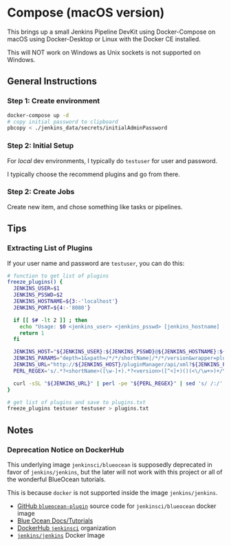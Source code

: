 # Compose (macOS version)

This brings up a small Jenkins Pipeline DevKit using Docker-Compose on macOS using Docker-Desktop or Linux with the Docker CE installed.

This will NOT work on Windows as Unix sockets is not supported on Windows.

## General Instructions


### Step 1: Create environment

```bash
docker-compose up -d
# copy initial password to clipboard
pbcopy < ./jenkins_data/secrets/initialAdminPassword
```

### Step 2: Initial Setup

For *local* dev environments, I typically do `testuser` for user and password.

I typically choose the recommend plugins and go from there.

### Step 2: Create Jobs

Create new item, and chose something like tasks or pipelines.

## Tips

### Extracting List of Plugins

If your user name and password are `testuser`, you can do this:

```bash
# function to get list of plugins
freeze_plugins() {
  JENKINS_USER=$1
  JENKINS_PSSWD=$2
  JENKINS_HOSTNAME=${3:-'localhost'}
  JENKINS_PORT=${4:-'8080'}

  if [[ $# -lt 2 ]] ; then
    echo "Usage: $0 <jenkins_user> <jenkins_psswd> [jenkins_hostname] [jenkins_port]"
    return 1
  fi

  JENKINS_HOST="${JENKINS_USER}:${JENKINS_PSSWD}@${JENKINS_HOSTNAME}:${JENKINS_PORT}"
  JENKINS_PARAMS="depth=1&xpath=/*/*/shortName|/*/*/version&wrapper=plugins"
  JENKINS_URL="http://${JENKINS_HOST}/pluginManager/api/xml?${JENKINS_PARAMS}"
  PERL_REGEX='s/.*?<shortName>([\w-]+).*?<version>([^<]+)()(<\/\w+>)+/\1 \2\n/g'

  curl -sSL "${JENKINS_URL}" | perl -pe "${PERL_REGEX}" | sed 's/ /:/'
}

# get list of plugins and save to plugins.txt
freeze_plugins testuser testuser > plugins.txt
```

## Notes

### Deprecation Notice on DockerHub

This underlying image `jenkinsci/blueocean` is supposedly deprecated in favor of `jenkins/jenkins`, but the later will not work with this project or all of the wonderful BlueOcean tutorials.  

This is because `docker` is not supported inside the image `jenkins/jenkins`.

* [GitHub `blueocean-plugin`](https://github.com/jenkinsci/blueocean-plugin) source code for `jenkinsci/blueocean` docker image
* [Blue Ocean Docs/Tutorials](https://jenkins.io/doc/book/blueocean/)
* [DockerHub `jenkinsci`](https://hub.docker.com/u/jenkinsci) organization
* [`jenkins/jenkins`](https://hub.docker.com/r/jenkins/jenkins) Docker Image
